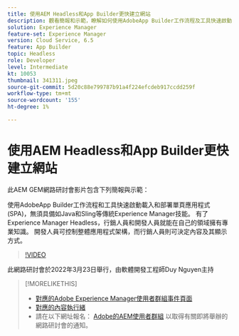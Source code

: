 ```yaml
---
title: 使用AEM Headless和App Builder更快建立網站
description: 觀看簡報和示範，瞭解如何使用AdobeApp Builder工作流程及工具快速啟動載入和部署單頁應用程式(SPA)。
solution: Experience Manager
feature-set: Experience Manager
version: Cloud Service, 6.5
feature: App Builder
topic: Headless
role: Developer
level: Intermediate
kt: 10053
thumbnail: 341311.jpeg
source-git-commit: 5d20c88e799787b91a4f224efcdeb917ccdd259f
workflow-type: tm+mt
source-wordcount: '155'
ht-degree: 1%

---
```


# 使用AEM Headless和App Builder更快建立網站

此AEM GEM網路研討會影片包含下列簡報與示範：

使用AdobeApp Builder工作流程和工具快速啟動載入和部署單頁應用程式(SPA)，無須具備如Java和Sling等傳統Experience Manager技能。 有了Experience Manager Headless，行銷人員和開發人員就能在自己的領域擁有專業知識。 開發人員可控制整體應用程式架構，而行銷人員則可決定內容及其顯示方式。

>[!VIDEO](https://video.tv.adobe.com/v/341311/?quality=12&learn=on)

此網路研討會於2022年3月23日舉行，由軟體開發工程師Duy Nguyen主持

>[!MORELIKETHIS]
>
>* [對應的Adobe Experience Manager使用者群組事件頁面](https://aem-augs.adobe.com/details/adobe-experience-manager-aem-learning-chapter-presents-aem-gems-build-sites-faster-with-aem-headless-and-app-builder/)
>* [對應的內容執行緒](https://adobe.ly/3LkSWdm)
>* 請在以下網址報名： [Adobe的AEM使用者群組](https://aem-augs.adobe.com/) 以取得有關即將舉辦的網路研討會的通知。

